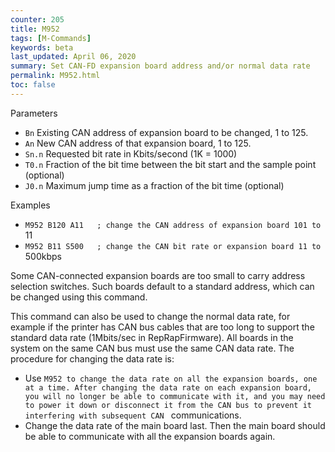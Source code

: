 ```yaml
---
counter: 205
title: M952
tags: [M-Commands] 
keywords: beta 
last_updated: April 06, 2020 
summary: Set CAN-FD expansion board address and/or normal data rate 
permalink: M952.html
toc: false 
---
```



Parameters

* `Bn` Existing CAN address of expansion board to be changed, 1 to 125.
* `An` New CAN address of that expansion board, 1 to 125.
* `Sn.n` Requested bit rate in Kbits/second (1K = 1000)
* `T0.n` Fraction of the bit time between the bit start and the sample point (optional)
* `J0.n` Maximum jump time as a fraction of the bit time (optional)

Examples

* ` M952 B120 A11   ; change the CAN address of expansion board 101 to  ` 11
* ` M952 B11 S500   ; change the CAN bit rate or expansion board 11 to  ` 500kbps

Some CAN-connected expansion boards are too small to carry address selection switches. Such boards default to a standard address, which can be changed using this command.

This command can also be used to change the normal data rate, for example if the printer has CAN bus cables that are too long to support the standard data rate (1Mbits/sec in RepRapFirmware). All boards in the system on the same CAN bus must use the same CAN data rate. The procedure for changing the data rate is:

* Use ` M952 to change the data rate on all the expansion boards, one at a time. After changing the data rate on each expansion board, you will no longer be able to communicate with it, and you may need to power it down or disconnect it from the CAN bus to prevent it interfering with subsequent CAN  ` communications.
* Change the data rate of the main board last. Then the main board should be able to communicate with all the expansion boards again.

